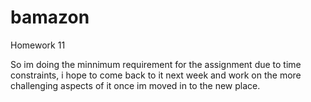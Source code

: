 # bamazon
Homework 11

So im doing the minnimum requirement for the assignment due to time constraints, i hope to come back to it next week and work on the more challenging aspects of it once im moved in to the new place. 